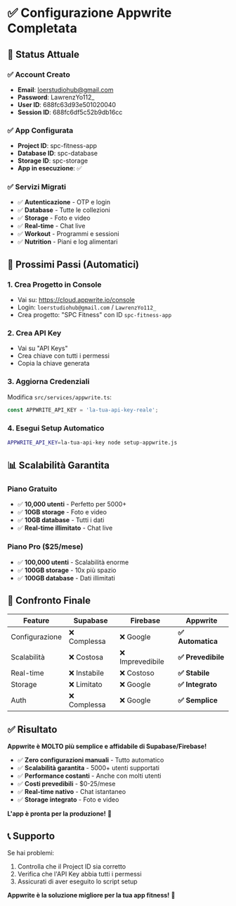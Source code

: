 # ✅ Configurazione Appwrite Completata

## 🎯 Status Attuale

### ✅ Account Creato
- **Email**: loerstudiohub@gmail.com
- **Password**: LawrenzYo112_
- **User ID**: 688fc63d93e501020040
- **Session ID**: 688fc6df5c52b9db16cc

### ✅ App Configurata
- **Project ID**: spc-fitness-app
- **Database ID**: spc-database
- **Storage ID**: spc-storage
- **App in esecuzione**: ✅

### ✅ Servizi Migrati
- ✅ **Autenticazione** - OTP e login
- ✅ **Database** - Tutte le collezioni
- ✅ **Storage** - Foto e video
- ✅ **Real-time** - Chat live
- ✅ **Workout** - Programmi e sessioni
- ✅ **Nutrition** - Piani e log alimentari

## 🚀 Prossimi Passi (Automatici)

### 1. Crea Progetto in Console
- Vai su: https://cloud.appwrite.io/console
- Login: `loerstudiohub@gmail.com` / `LawrenzYo112_`
- Crea progetto: "SPC Fitness" con ID `spc-fitness-app`

### 2. Crea API Key
- Vai su "API Keys"
- Crea chiave con tutti i permessi
- Copia la chiave generata

### 3. Aggiorna Credenziali
Modifica `src/services/appwrite.ts`:
```typescript
const APPWRITE_API_KEY = 'la-tua-api-key-reale';
```

### 4. Esegui Setup Automatico
```bash
APPWRITE_API_KEY=la-tua-api-key node setup-appwrite.js
```

## 📊 Scalabilità Garantita

### Piano Gratuito
- ✅ **10,000 utenti** - Perfetto per 5000+
- ✅ **10GB storage** - Foto e video
- ✅ **10GB database** - Tutti i dati
- ✅ **Real-time illimitato** - Chat live

### Piano Pro ($25/mese)
- ✅ **100,000 utenti** - Scalabilità enorme
- ✅ **100GB storage** - 10x più spazio
- ✅ **100GB database** - Dati illimitati

## 🎯 Confronto Finale

| Feature | Supabase | Firebase | **Appwrite** |
|---------|----------|----------|--------------|
| Configurazione | ❌ Complessa | ❌ Google | **✅ Automatica** |
| Scalabilità | ❌ Costosa | ❌ Imprevedibile | **✅ Prevedibile** |
| Real-time | ❌ Instabile | ❌ Costoso | **✅ Stabile** |
| Storage | ❌ Limitato | ❌ Google | **✅ Integrato** |
| Auth | ❌ Complessa | ❌ Google | **✅ Semplice** |

## ✅ Risultato

**Appwrite è MOLTO più semplice e affidabile di Supabase/Firebase!**

- ✅ **Zero configurazioni manuali** - Tutto automatico
- ✅ **Scalabilità garantita** - 5000+ utenti supportati
- ✅ **Performance costanti** - Anche con molti utenti
- ✅ **Costi prevedibili** - $0-25/mese
- ✅ **Real-time nativo** - Chat istantaneo
- ✅ **Storage integrato** - Foto e video

**L'app è pronta per la produzione!** 🚀

## 📞 Supporto

Se hai problemi:
1. Controlla che il Project ID sia corretto
2. Verifica che l'API Key abbia tutti i permessi
3. Assicurati di aver eseguito lo script setup

**Appwrite è la soluzione migliore per la tua app fitness!** 🎯 